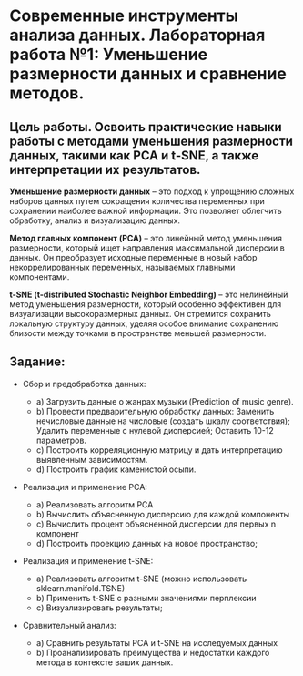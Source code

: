 # Современные инструменты анализа данных. Лабораторная работа №1: Уменьшение размерности данных и сравнение методов.

## Цель работы. Освоить практические навыки работы с методами уменьшения размерности данных, такими как PCA и t-SNE, а также интерпретации их результатов.

**Уменьшение размерности данных** – это подход к упрощению сложных наборов данных путем сокращения количества переменных при сохранении наиболее важной информации.
Это позволяет облегчить обработку, анализ и визуализацию данных.

**Метод главных компонент (PCA)**  – это линейный метод уменьшения размерности, который ищет направления максимальной дисперсии в данных.
Он преобразует исходные переменные в новый набор некоррелированных переменных, называемых главными компонентами.

**t-SNE (t-distributed Stochastic Neighbor Embedding)** – это нелинейный метод уменьшения размерности, который особенно эффективен для визуализации высокоразмерных данных.
Он стремится сохранить локальную структуру данных, уделяя особое внимание сохранению близости между точками в пространстве меньшей размерности.

## Задание:
* Сбор и предобработка данных:

  * a) Загрузить данные о жанрах музыки (Prediction of music genre).
  * b) Провести предварительную обработку данных: Заменить нечисловые данные на числовые (создать шкалу соответствия); Удалить переменные с нулевой дисперсией; Оставить 10-12 параметров.
  * c) Построить корреляционную матрицу и дать интерпретацию выявленным зависимостям.
  * d) Построить график каменистой осыпи.
 
* Реализация и применение PCA:
  * a) Реализовать алгоритм PCA 
  * b) Вычислить объясненную дисперсию для каждой компоненты
  * c) Вычислить процент объясненной дисперсии для первых n компонент
  * d) Построить проекцию данных на новое пространство;
    
* Реализация и применение t-SNE:
  * a) Реализовать алгоритм t-SNE (можно использовать sklearn.manifold.TSNE)
  * b) Применить t-SNE с разными значениями перплексии
  * c) Визуализировать результаты;
    
* Сравнительный анализ:
  * a) Сравнить результаты PCA и t-SNE на исследуемых данных
  * b) Проанализировать преимущества и недостатки каждого метода в контексте ваших данных.
